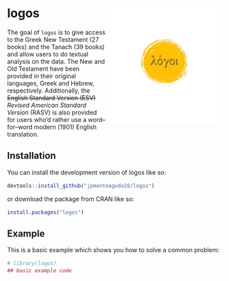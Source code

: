 
<!-- README.md is generated from README.Rmd. Please edit that file -->

# logos <img src="man/figures/logo.png" align="right" height="275" alt="" />

<!-- badges: start -->
<!-- badges: end -->

The goal of `logos` is to give access to the Greek New Testament (27
books) and the Tanach (39 books) and allow users to do textual analysis
on the data. The New and Old Testament have been provided in their
original languages, Greek and Hebrew, respectively. Additionally, the
~~English Standard Version (ESV)~~ *Revised American Standard Version*
(RASV) is also provided for users who’d rather use a word–for–word
modern (1901) English translation.

## Installation

You can install the development version of logos like so:

``` r
devtools::install_github("jpmonteagudo28/logos")
```

or download the package from CRAN like so:

``` r
install.packages("logos")
```

## Example

This is a basic example which shows you how to solve a common problem:

``` r
# library(logos)
## basic example code
```
